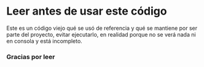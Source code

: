 # Leer antes de usar este código
Este es un código viejo qué se usó de referencia y qué se mantiene por ser parte del proyecto, evitar ejecutarlo, en realidad porque no se verá nada ni en consola y está incompleto.
### Gracias por leer